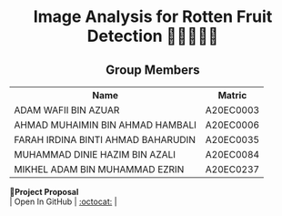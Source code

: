 <h1 align='center'>Image Analysis for Rotten Fruit Detection 🍇🍉🍎🍐🍓</h1>
<h2 align='center'>Group Members </h2>
<table align='center'>
  <tr>
    <th>Name</th>
    <th>Matric</th>
  </tr>
  <tr>
    <td>ADAM WAFII BIN AZUAR</td>
    <td>A20EC0003</td>
  </tr>
  <tr>
    <td>AHMAD MUHAIMIN BIN AHMAD HAMBALI</td>
    <td>A20EC0006</td>
  </tr>
    <tr>
    <td>FARAH IRDINA BINTI AHMAD BAHARUDIN</td>
    <td>A20EC0035</td>
  </tr>
    <tr>
    <td>MUHAMMAD DINIE HAZIM BIN AZALI</td>
    <td>A20EC0084</td>
  </tr>
  <tr>
    <td>MIKHEL ADAM BIN MUHAMMAD EZRIN</td>
    <td>A20EC0237</td>
  </tr>
</table>

🧠<b>Project Proposal</b><br>
| Open In GitHub | [:octocat:](https://github.com/drshahizan/special-topic-data-engineering/blob/4106ac5d72db3c3c59aa8e8f4f1d4b9115404eb1/project/proposal/Rivertion/Proposal_Rivertion.md) |

